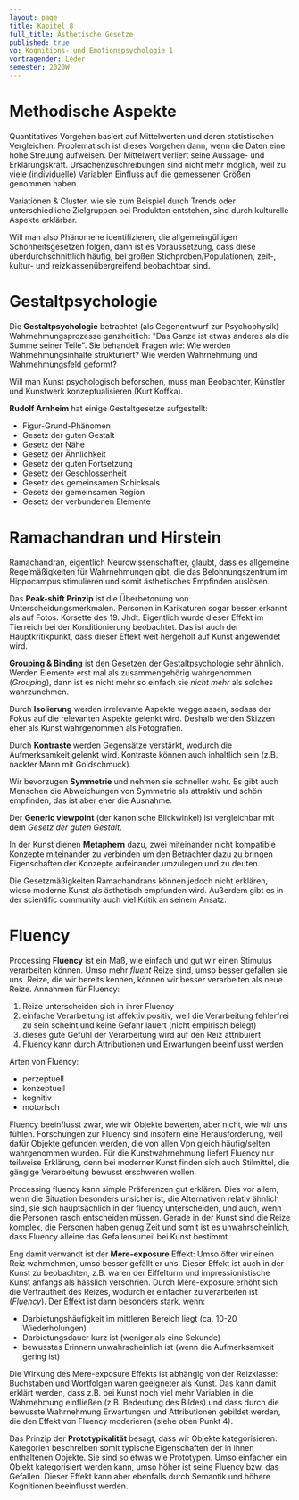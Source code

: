 ```yaml
---
layout: page
title: Kapitel 8
full_title: Ästhetische Gesetze
published: true
vo: Kognitions- und Emotionspsychologie 1
vortragender: Leder
semester: 2020W
---
```


# Methodische Aspekte

Quantitatives Vorgehen basiert auf Mittelwerten und deren statistischen Vergleichen. Problematisch ist dieses Vorgehen dann, wenn die Daten eine hohe Streuung aufweisen. Der Mittelwert verliert seine Aussage- und Erklärungskraft. Ursachenzuschreibungen sind nicht mehr möglich, weil zu viele (individuelle) Variablen Einfluss auf die gemessenen Größen genommen haben.

Variationen & Cluster, wie sie zum Beispiel durch Trends oder unterschiedliche Zielgruppen bei Produkten entstehen, sind durch kulturelle Aspekte erklärbar.

Will man also Phänomene identifizieren, die allgemeingültigen Schönheitsgesetzen folgen, dann ist es Voraussetzung, dass diese überdurchschnittlich häufig, bei großen Stichproben/Populationen, zeit-, kultur- und reizklassenübergreifend beobachtbar sind.

# Gestaltpsychologie

Die **Gestaltpsychologie** betrachtet (als Gegenentwurf zur Psychophysik) Wahrnehmungsprozesse ganzheitlich: "Das Ganze ist etwas anderes als die Summe seiner Teile". Sie behandelt Fragen wie: Wie werden Wahrnehmungsinhalte strukturiert? Wie werden Wahrnehmung und Wahrnehmungsfeld geformt?

Will man Kunst psychologisch beforschen, muss man Beobachter, Künstler und Kunstwerk konzeptualisieren (Kurt Koffka).

**Rudolf Arnheim** hat einige Gestaltgesetze aufgestellt:
* Figur-Grund-Phänomen
* Gesetz der guten Gestalt
* Gesetz der Nähe
* Gesetz der Ähnlichkeit
* Gesetz der guten Fortsetzung
* Gesetz der Geschlossenheit
* Gesetz des gemeinsamen Schicksals
* Gesetz der gemeinsamen Region
* Gesetz der verbundenen Elemente

# Ramachandran und Hirstein

Ramachandran, eigentlich Neurowissenschaftler, glaubt, dass es allgemeine Regelmäßigkeiten für Wahrnehmungen gibt, die das Belohnungszentrum im Hippocampus stimulieren und somit ästhetisches Empfinden auslösen.

Das **Peak-shift Prinzip** ist die Überbetonung von Unterscheidungsmerkmalen. Personen in Karikaturen sogar besser erkannt als auf Fotos. Korsette des 19. Jhdt. Eigentlich wurde dieser Effekt im Tierreich bei der Konditionierung beobachtet. Das ist auch der Hauptkritikpunkt, dass dieser Effekt weit hergeholt auf Kunst angewendet wird.

**Grouping & Binding** ist den Gesetzen der Gestaltpsychologie sehr ähnlich. Werden Elemente erst mal als zusammengehörig wahrgenommen (_Grouping_), dann ist es nicht mehr so einfach sie _nicht mehr_ als solches wahrzunehmen.

Durch **Isolierung** werden irrelevante Aspekte weggelassen, sodass der Fokus auf die relevanten Aspekte gelenkt wird. Deshalb werden Skizzen eher als Kunst wahrgenommen als Fotografien.

Durch **Kontraste** werden Gegensätze verstärkt, wodurch die Aufmerksamkeit gelenkt wird. Kontraste können auch inhaltlich sein (z.B. nackter Mann mit Goldschmuck).

Wir bevorzugen **Symmetrie** und nehmen sie schneller wahr. Es gibt auch Menschen die Abweichungen von Symmetrie als attraktiv und schön empfinden, das ist aber eher die Ausnahme.

Der **Generic viewpoint** (der kanonische Blickwinkel) ist vergleichbar mit dem _Gesetz der guten Gestalt_.

In der Kunst dienen **Metaphern** dazu, zwei miteinander nicht kompatible Konzepte miteinander zu verbinden um den Betrachter dazu zu bringen Eigenschaften der Konzepte aufeinander umzulegen und zu deuten.

Die Gesetzmäßigkeiten Ramachandrans können jedoch nicht erklären, wieso moderne Kunst als ästhetisch empfunden wird. Außerdem gibt es in der scientific community auch viel Kritik an seinem Ansatz.

# Fluency

Processing **Fluency** ist ein Maß, wie einfach und gut wir einen Stimulus verarbeiten können. Umso mehr _fluent_ Reize sind, umso besser gefallen sie uns. Reize, die wir bereits kennen, können wir besser verarbeiten als neue Reize. Annahmen für Fluency:
1. Reize unterscheiden sich in ihrer Fluency
2. einfache Verarbeitung ist affektiv positiv, weil die Verarbeitung fehlerfrei zu sein scheint und keine Gefahr lauert (nicht empirisch belegt)
3. dieses gute Gefühl der Verarbeitung wird auf den Reiz attribuiert
4. Fluency kann durch Attributionen und Erwartungen beeinflusst werden

Arten von Fluency:
* perzeptuell
* konzeptuell
* kognitiv
* motorisch

Fluency beeinflusst zwar, wie wir Objekte bewerten, aber nicht, wie wir uns fühlen. Forschungen zur Fluency sind insofern eine Herausforderung, weil dafür Objekte gefunden werden, die von allen Vpn gleich häufig/selten wahrgenommen wurden. Für die Kunstwahrnehmung liefert Fluency nur teilweise Erklärung, denn bei moderner Kunst finden sich auch Stilmittel, die gängige Verarbeitung bewusst erschweren wollen.

Processing fluency kann simple Präferenzen gut erklären. Dies vor allem, wenn die Situation besonders unsicher ist, die Alternativen relativ ähnlich sind, sie sich hauptsächlich in der fluency unterscheiden, und auch, wenn die Personen rasch entscheiden müssen. Gerade in der Kunst sind die Reize komplex, die Personen haben genug Zeit und somit ist es unwahrscheinlich, dass Fluency alleine das Gefallensurteil bei Kunst bestimmt.

Eng damit verwandt ist der **Mere-exposure** Effekt: Umso öfter wir einen Reiz wahrnehmen, umso besser gefällt er uns. Dieser Effekt ist auch in der Kunst zu beobachten, z.B. waren der Eiffelturm und impressionistische Kunst anfangs als hässlich verschrien. Durch Mere-exposure erhöht sich die Vertrautheit des Reizes, wodurch er einfacher zu verarbeiten ist (_Fluency_). Der Effekt ist dann besonders stark, wenn:
* Darbietungshäufigkeit im mittleren Bereich liegt (ca. 10-20 Wiederholungen)
* Darbietungsdauer kurz ist (weniger als eine Sekunde)
* bewusstes Erinnern unwahrscheinlich ist (wenn die Aufmerksamkeit gering ist)

Die Wirkung des Mere-exposure Effekts ist abhängig von der Reizklasse: Buchstaben und Wortfolgen waren geeigneter als Kunst. Das kann damit erklärt werden, dass z.B. bei Kunst noch viel mehr Variablen in die Wahrnehmung einfließen (z.B. Bedeutung des Bildes) und dass durch die bewusste Wahrnehmung Erwartungen und Attributionen gebildet werden, die den Effekt von Fluency moderieren (siehe oben Punkt 4).

Das Prinzip der **Prototypikalität** besagt, dass wir Objekte kategorisieren. Kategorien beschreiben somit typische Eigenschaften der in ihnen enthaltenen Objekte. Sie sind so etwas wie Prototypen. Umso einfacher ein Objekt kategorisiert werden kann, umso höher ist seine  Fluency bzw. das Gefallen. Dieser Effekt kann aber ebenfalls durch Semantik und höhere Kognitionen beeinflusst werden.
